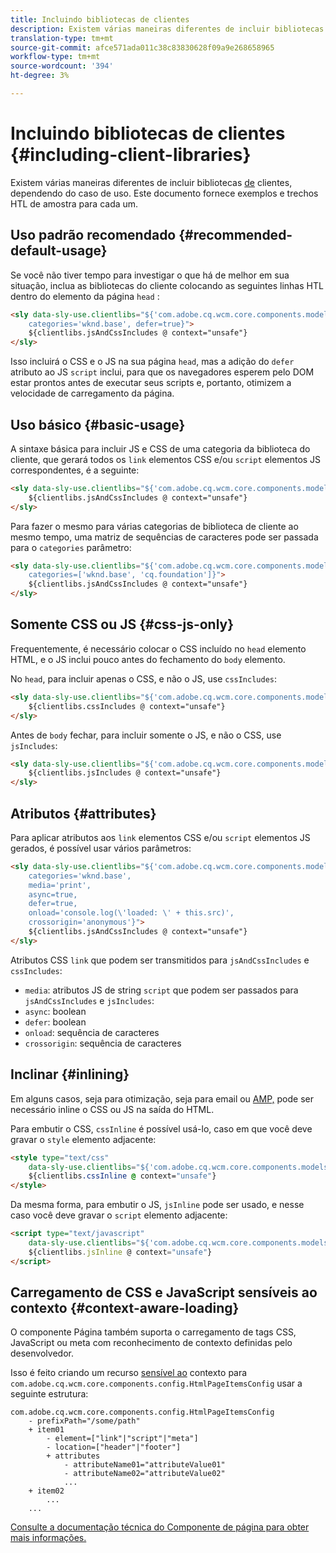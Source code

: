```yaml
---
title: Incluindo bibliotecas de clientes
description: Existem várias maneiras diferentes de incluir bibliotecas de clientes, dependendo do caso de uso.
translation-type: tm+mt
source-git-commit: afce571ada011c38c83830628f09a9e268658965
workflow-type: tm+mt
source-wordcount: '394'
ht-degree: 3%

---
```



# Incluindo bibliotecas de clientes {#including-client-libraries}

Existem várias maneiras diferentes de incluir bibliotecas [de](/help/developing/archetype/uifrontend.md#clientlibs) clientes, dependendo do caso de uso. Este documento fornece exemplos e trechos [](https://docs.adobe.com/content/help/pt-BR/experience-manager-htl/using/overview.html) HTL de amostra para cada um.

## Uso padrão recomendado {#recommended-default-usage}

Se você não tiver tempo para investigar o que há de melhor em sua situação, inclua as bibliotecas do cliente colocando as seguintes linhas HTL dentro do elemento da página `head` :

```html
<sly data-sly-use.clientlibs="${'com.adobe.cq.wcm.core.components.models.ClientLibraries' @
    categories='wknd.base', defer=true}">
    ${clientlibs.jsAndCssIncludes @ context="unsafe"}
</sly>
```

Isso incluirá o CSS e o JS na sua página `head`, mas a adição do `defer` atributo ao JS `script` inclui, para que os navegadores esperem pelo DOM estar prontos antes de executar seus scripts e, portanto, otimizem a velocidade de carregamento da página.

## Uso básico {#basic-usage}

A sintaxe básica para incluir JS e CSS de uma categoria da biblioteca do cliente, que gerará todos os `link` elementos CSS e/ou `script` elementos JS correspondentes, é a seguinte:

```html
<sly data-sly-use.clientlibs="${'com.adobe.cq.wcm.core.components.models.ClientLibraries' @ categories='wknd.base'}">
    ${clientlibs.jsAndCssIncludes @ context="unsafe"}
</sly>
```

Para fazer o mesmo para várias categorias de biblioteca de cliente ao mesmo tempo, uma matriz de sequências de caracteres pode ser passada para o `categories` parâmetro:

```html
<sly data-sly-use.clientlibs="${'com.adobe.cq.wcm.core.components.models.ClientLibraries' @
    categories=['wknd.base', 'cq.foundation']}">
    ${clientlibs.jsAndCssIncludes @ context="unsafe"}
</sly>
```

## Somente CSS ou JS {#css-js-only}

Frequentemente, é necessário colocar o CSS incluído no `head` elemento HTML, e o JS inclui pouco antes do fechamento do `body` elemento.

No `head`, para incluir apenas o CSS, e não o JS, use `cssIncludes`:

```html
<sly data-sly-use.clientlibs="${'com.adobe.cq.wcm.core.components.models.ClientLibraries' @ categories='wknd.base'}">
    ${clientlibs.cssIncludes @ context="unsafe"}
</sly>
```

Antes de `body` fechar, para incluir somente o JS, e não o CSS, use `jsIncludes`:

```html
<sly data-sly-use.clientlibs="${'com.adobe.cq.wcm.core.components.models.ClientLibraries' @ categories='wknd.base'}">
    ${clientlibs.jsIncludes @ context="unsafe"}
</sly>
```

## Atributos {#attributes}

Para aplicar atributos aos `link` elementos CSS e/ou `script` elementos JS gerados, é possível usar vários parâmetros:

```html
<sly data-sly-use.clientlibs="${'com.adobe.cq.wcm.core.components.models.ClientLibraries' @
    categories='wknd.base',
    media='print',
    async=true,
    defer=true,
    onload='console.log(\'loaded: \' + this.src)',
    crossorigin='anonymous'}">
    ${clientlibs.jsAndCssIncludes @ context="unsafe"}
</sly>
```

Atributos CSS `link` que podem ser transmitidos para `jsAndCssIncludes` e `cssIncludes`:

* `media`: atributos JS de string `script` que podem ser passados para `jsAndCssIncludes` e `jsIncludes`:
* `async`: boolean
* `defer`: boolean
* `onload`: sequência de caracteres
* `crossorigin`: sequência de caracteres

## Inclinar {#inlining}

Em alguns casos, seja para otimização, seja para email ou [AMP,](amp.md) pode ser necessário inline o CSS ou JS na saída do HTML.

Para embutir o CSS, `cssInline` é possível usá-lo, caso em que você deve gravar o `style` elemento adjacente:

```html
<style type="text/css"
    data-sly-use.clientlibs="${'com.adobe.cq.wcm.core.components.models.ClientLibraries' @ categories='wknd.base'}">
    ${clientlibs.cssInline @ context="unsafe"}
</style>
```

Da mesma forma, para embutir o JS, `jsInline` pode ser usado, e nesse caso você deve gravar o `script` elemento adjacente:

```html
<script type="text/javascript"
    data-sly-use.clientlibs="${'com.adobe.cq.wcm.core.components.models.ClientLibraries' @ categories='wknd.base'}">
    ${clientlibs.jsInline @ context="unsafe"}
</script>
```

## Carregamento de CSS e JavaScript sensíveis ao contexto {#context-aware-loading}

O componente [](/help/components/page.md) Página também suporta o carregamento de tags CSS, JavaScript ou meta com reconhecimento de contexto definidas pelo desenvolvedor.

Isso é feito criando um recurso [sensível ao](context-aware-configs.md) contexto para `com.adobe.cq.wcm.core.components.config.HtmlPageItemsConfig` usar a seguinte estrutura:

```text
com.adobe.cq.wcm.core.components.config.HtmlPageItemsConfig
    - prefixPath="/some/path"
    + item01
        - element=["link"|"script"|"meta"]
        - location=["header"|"footer"]
        + attributes
            - attributeName01="attributeValue01"
            - attributeName02="attributeValue02"
            ...
    + item02
        ...
    ...
```

[Consulte a documentação técnica do Componente de página para obter mais informações.](https://github.com/adobe/aem-core-wcm-components/tree/master/content/src/content/jcr_root/apps/core/wcm/components/page/v2/page#loading-of-context-aware-cssjs)
